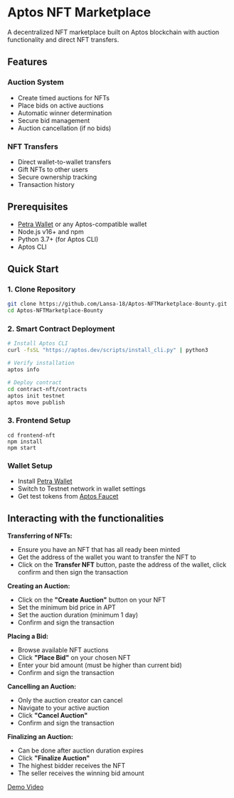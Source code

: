 # Aptos NFT Marketplace

A decentralized NFT marketplace built on Aptos blockchain with auction functionality and direct NFT transfers.

## Features

### Auction System

- Create timed auctions for NFTs
- Place bids on active auctions
- Automatic winner determination
- Secure bid management
- Auction cancellation (if no bids)

### NFT Transfers

- Direct wallet-to-wallet transfers
- Gift NFTs to other users
- Secure ownership tracking
- Transaction history

## Prerequisites

- [Petra Wallet](https://petra.app/) or any Aptos-compatible wallet
- Node.js v16+ and npm
- Python 3.7+ (for Aptos CLI)
- Aptos CLI

## Quick Start

### 1. Clone Repository

```bash
git clone https://github.com/Lansa-18/Aptos-NFTMarketplace-Bounty.git
cd Aptos-NFTMarketplace-Bounty
```

### 2. Smart Contract Deployment

```bash
# Install Aptos CLI
curl -fsSL "https://aptos.dev/scripts/install_cli.py" | python3

# Verify installation
aptos info

# Deploy contract
cd contract-nft/contracts
aptos init testnet
aptos move publish
```

### 3. Frontend Setup

```
cd frontend-nft
npm install
npm start
```

### Wallet Setup

- Install [Petra Wallet](https://chromewebstore.google.com/detail/petra-aptos-wallet/ejjladinnckdgjemekebdpeokbikhfci)
- Switch to Testnet network in wallet settings
- Get test tokens from [Aptos Faucet](https://www.aptosfaucet.com/)

## Interacting with the functionalities

**Transferring of NFTs:**

- Ensure you have an NFT that has all ready been minted
- Get the address of the wallet you want to transfer the NFT to
- Click on the **Transfer NFT** button, paste the address of the wallet, click confirm and then sign the transaction

**Creating an Auction:**

- Click on the **"Create Auction"** button on your NFT
- Set the minimum bid price in APT
- Set the auction duration (minimum 1 day)
- Confirm and sign the transaction

**Placing a Bid:**

- Browse available NFT auctions
- Click **"Place Bid"** on your chosen NFT
- Enter your bid amount (must be higher than current bid)
- Confirm and sign the transaction

**Cancelling an Auction:**

- Only the auction creator can cancel
- Navigate to your active auction
- Click **"Cancel Auction"**
- Confirm and sign the transaction

**Finalizing an Auction:**

- Can be done after auction duration expires
- Click **"Finalize Auction"**
- The highest bidder receives the NFT
- The seller receives the winning bid amount

[Demo Video](https://youtu.be/BuNjZED_Pjk)
